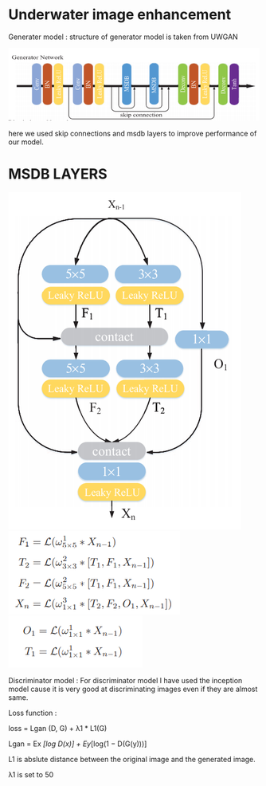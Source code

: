 # Underwater image enhancement
 
Generater model : structure of generator model is taken from UWGAN 
 
![alt text](https://github.com/sachin327/Underwater-image-enhancement/blob/main/images/generator_image.png)

here we used skip connections and msdb layers to improve performance of our model.

# MSDB LAYERS
 
![alt text](https://github.com/sachin327/Underwater-image-enhancement/blob/main/images/msdb_image.png)
![alt text](https://github.com/sachin327/Underwater-image-enhancement/blob/main/images/loss_func_image1.png)
![alt text](https://github.com/sachin327/Underwater-image-enhancement/blob/main/images/loss_func_image2.png)
 
Discriminator model : For discriminator model I have used the inception model cause it is very good at discriminating images even if they are almost same.
 

Loss function :
 
loss = Lgan (D, G) + λ1 * L1(G)
 
Lgan  = Ex *[log D(x)] + Ey*[log(1 − D(G(y)))] 
 
L1 is abslute distance between the original image and the generated image.
 
λ1 is set to 50
